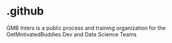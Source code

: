 # .github
GMB Inters is a public process and training organization for the GetMotivatedBuddies Dev and Data Science Teams
